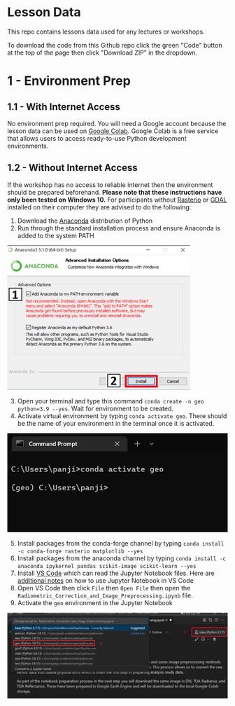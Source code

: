 # Lesson Data
This repo contains lessons data used for any lectures or workshops.

To download the code from this Github repo click the green "Code" button at the top of the page then click "Download ZIP" in the dropdown.

# 1 - Environment Prep

## 1.1 - With Internet Access
No environment prep required. You will need a Google account because the lesson data can be used on [Google Colab](https://colab.research.google.com/).
Google Colab is a free service that allows users to access ready-to-use Python development environments.

## 1.2 - Without Internet Access
If the workshop has no access to reliable internet then the environment should be prepared beforehand. **Please note that these instructions have only been tested on Windows 10.** For participants without
[Rasterio](https://rasterio.readthedocs.io/en/latest/) or [GDAL](https://gdal.org/) installed on their computer they are advised to do the following:

1. Download the [Anaconda](https://www.anaconda.com/) distribution of Python
2. Run through the standard installation process and ensure Anaconda is added to the system PATH


![Anaconda Setup](/docs/anaconda-installation.png "Anaconda Setup")


3. Open your terminal and type this command `conda create -n geo python=3.9 --yes`. Wait for environment to be created.
4. Activate virtual environment by typing `conda activate geo`. There should be the name of your environment in the terminal once it is activated.

![Activate virtual environment](/docs/activate-env.png "Activating virtual environment")


5. Install packages from the conda-forge channel by typing `conda install -c conda-forge rasterio matplotlib --yes`
6. Install packages from the anaconda channel by typing `conda install -c anaconda ipykernel pandas scikit-image scikit-learn --yes`
7. Install [VS Code](https://code.visualstudio.com) which can read the Jupyter Notebook files. Here are [additional notes](https://code.visualstudio.com/docs/datascience/jupyter-notebooks) on how to use Jupyter Notebook in VS Code
8. Open VS Code then click `File` then `Open File` then open the `Radiometric_Correction_and_Image_Preprocessing.ipynb` file.
9. Activate the `geo` environment in the Jupyter Notebook

![Activate jupyter env](/docs/open-jupyter.png "Activate Jupyter Notebook environment")